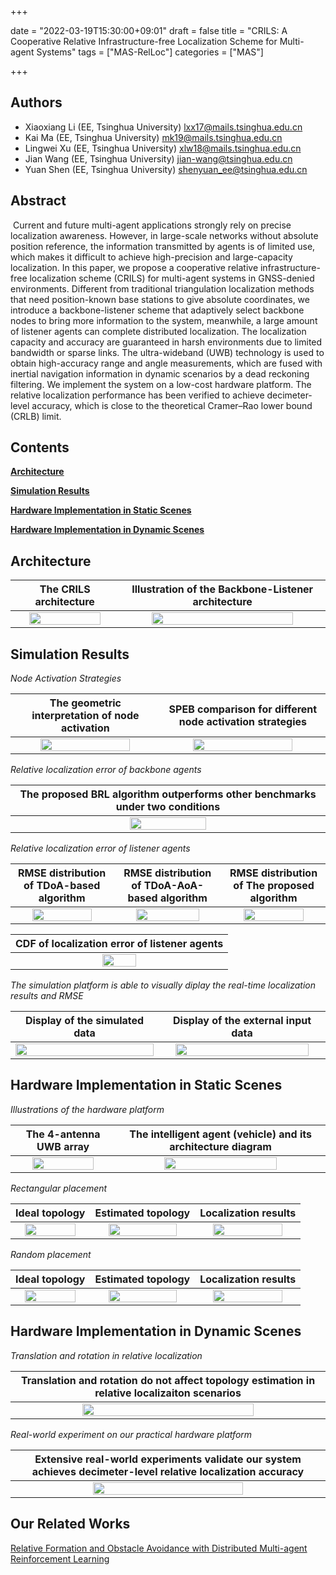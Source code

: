 +++

date = "2022-03-19T15:30:00+09:01"
draft = false
title = "CRILS: A Cooperative Relative Infrastructure-free Localization Scheme for Multi-agent Systems" 
tags  = ["MAS-RelLoc"]
categories = ["MAS"]


+++


## Authors

- Xiaoxiang Li (EE, Tsinghua University) <lxx17@mails.tsinghua.edu.cn>
- Kai Ma (EE, Tsinghua University) <mk19@mails.tsinghua.edu.cn>
- Lingwei Xu (EE, Tsinghua University) <xlw18@mails.tsinghua.edu.cn>
- Jian Wang (EE, Tsinghua University) <jian-wang@tsinghua.edu.cn>
- Yuan Shen (EE, Tsinghua University) <shenyuan_ee@tsinghua.edu.cn>


## Abstract

​     Current and future multi-agent applications strongly rely on precise localization awareness. However, in large-scale networks without absolute position reference, the information transmitted by agents is of limited use, which makes it difficult to achieve high-precision and large-capacity localization. In this paper, we propose a cooperative relative infrastructure-free localization scheme (CRILS) for multi-agent systems in   GNSS-denied environments. Different from traditional triangulation localization methods that need position-known base stations to give absolute coordinates, we introduce a backbone-listener scheme that adaptively select backbone nodes to bring more information to the system, meanwhile, a large amount of listener agents can complete distributed localization. The localization capacity and accuracy are guaranteed in harsh environments due to limited bandwidth or sparse links. The ultra-wideband (UWB) technology is used to obtain high-accuracy range and angle measurements, which are fused  with inertial navigation information in dynamic scenarios by a dead reckoning filtering. We implement the system on a low-cost hardware platform. The relative localization performance has been verified to achieve decimeter-level accuracy, which is close to the theoretical  Cramer–Rao lower bound (CRLB) limit.


<h2 id="Contents">Contents</h2>

<b><a href="#Architecture">Architecture</a></b><br>
<!-- <a href="#1.1">1.1 The CRILS architecture</a><br>-->

<b><a href="#Simulation Results">Simulation Results</a></b><br>
<!-- <a href="#2.1">2.1 Node activation strategies</a><br>
<a href="#2.2">2.2 Relative localization error of backbone agents</a><br>
<a href="#2.3">2.3 Relative localization error of listener agents</a><br>
<a href="#2.4">2.4 Simulation platform</a><br>-->

<b><a href="#Hardware Implementation in Static Scenes">Hardware Implementation in Static Scenes</a></b><br>
<!-- <a href="#3.1">3.1  Illustrations of the hardware platform </a><br>
<a href="#3.2">3.2 Rectangular placement  </a><br> 
<a href="#3.3">3.3 Random placement </a><br>-->

<b><a href="#Hardware Implementation in Dynamic Scenes">Hardware Implementation in Dynamic Scenes</a></b><br>
<!-- <a href="#4.1">4.1 Translation and rotation in relative localization </a><br>
<a href="#4.2">4.2 Real-world experiment on our practical hardware platform</a><br> -->


<h2 id="Architecture">Architecture</h2>
<p><span id="1.1" name="Architecture"></span></p>
<table><thead>
<tr>
<th style="text-align: center">The CRILS architecture</th>
<th style="text-align: center">Illustration of the Backbone-Listener architecture</th>
</tr></thead><tbody>
<tr>
<td style="text-align: center"><img src="../images/CRILS/CRILS.png" width="85%"/></td>
<td style="text-align: center"><img src="../images/CRILS/system_model.png" width="85%"/></td>
</tr>
</tbody></table>



<h2 id="Simulation Results"> Simulation Results</h2>

<p><span id="2.1" name="Node activation strategies"></span></p>
<p><em> Node Activation Strategies</em></p>
<table><thead>
<tr>
<th style="text-align: center">The geometric  interpretation  of node activation</th>
<th style="text-align: center">SPEB comparison for different node activation strategies</th>
</tr></thead><tbody>
<tr>
<td style="text-align: center"><img src="../images/CRILS/node_act.png" width="80%"/></td>
<td style="text-align: center"><img src="../images/CRILS/nodeact_results.png" width="80%"/></td>
</tr>
</tbody></table>

<p><span id="2.2" name="Relative localization error of backbone agents"></span></p>
<p><em> Relative localization error of backbone agents</em></p>
<table><thead>
<tr>
<th style="text-align: center">The proposed BRL algorithm outperforms other benchmarks under two conditions  </th>
</tr></thead><tbody>
<tr>
<td style="text-align: center"><img src="../images/CRILS/BRL_results.png" width="50%"/></td>
</tr>
</tbody></table>


<p><span id="2.3" name="Relative localization error of listener agents"></span></p>
<p><em>Relative localization error of listener agents</em></p>
<table><thead>
<tr>
<th style="text-align: center">RMSE  distribution  of  TDoA-based algorithm  </th>
<th style="text-align: center">RMSE  distribution  of  TDoA-AoA-based algorithm</th>
<th style="text-align: center">RMSE  distribution  of  The proposed algorithm</th>
</tr></thead><tbody>
<tr>
<td style="text-align: center"><img src="../images/CRILS/tdoa.png" width="80%"/></td>
<td style="text-align: center"><img src="../images/CRILS/tdoaaoa.png" width="80%"/></td>
<td style="text-align: center"><img src="../images/CRILS/pro_algo.png" width="80%"/></td>
</tr>
</tbody></table>

<table><thead>
<tr>
<th style="text-align: center">CDF of localization error of listener agents</th>
</tr></thead><tbody>
<tr>
<td style="text-align: center"><img src="../images/CRILS/cdf.png" width="40%"/></td>
</tr>
</tbody></table>

<p><span id="2.4" name="Simulation platform"></span></p>
<p><em>The simulation platform is able to visually diplay the  real-time localization results and RMSE</em></p>
<table><thead>
<tr>
<th style="text-align: center">Display of the simulated data </th>
<th style="text-align: center">Display of the external input data </th>
</tr></thead><tbody>
<tr>
<td style="text-align: center"><img src="../images/CRILS/Simu_platform1.gif" width="100%"/></td>
<td style="text-align: center"><img src="../images/CRILS/Simu_platform2.gif" width="92%"/></td>
</tr>
</tbody></table>

<h2 id="Hardware Implementation in Static Scenes"> Hardware Implementation in Static Scenes</h2>
<p><span id="3.1" name="Illustrations of the hardware platform"></span></p>
<p><em> Illustrations of the hardware platform</em></p>
<table><thead>
<tr>
<th style="text-align: center"> The 4-antenna UWB array </th>
<th style="text-align: center"> The  intelligent  agent  (vehicle)  and  its  architecture diagram</th>
</tr></thead><tbody>
<tr>
<td style="text-align: center"><img src="../images/CRILS/array.png" width="80%"/></td>
<td style="text-align: center"><img src="../images/CRILS/car.png" width="75%"/></td>
</tr>
</tbody></table>

<p><span id="3.2" name="Rectangular placement"></span></p>
<p><em> Rectangular placement</em></p>
<table><thead>
<tr>
<th style="text-align: center">Ideal topology </th>
<th style="text-align: center">Estimated topology</th>
<th style="text-align: center">Localization results </th>
</tr></thead><tbody>
<tr>
<td style="text-align: center"><img src="../images/CRILS/Static-ideal-1.png" width="85%"/></td>
<td style="text-align: center"><img src="../images/CRILS/Static-real-1.png" width="85%"/></td>
<td style="text-align: center"><img src="../images/CRILS/Static-data-1.png" width="85%"/></td>
</tr>
</tbody></table>


<p><span id="3.3" name="Random placement"></span></p>
<p><em> Random placement</em></p>
<table><thead>
<tr>
<th style="text-align: center">Ideal topology </th>
<th style="text-align: center">Estimated topology</th>
<th style="text-align: center">Localization results </th>
</tr></thead><tbody>
<tr>
<td style="text-align: center"><img src="../images/CRILS/Static-ideal-2.png" width="85%"/></td>
<td style="text-align: center"><img src="../images/CRILS/Static-real-2.png" width="85%"/></td>
<td style="text-align: center"><img src="../images/CRILS/Static-data-2.png" width="85%"/></td>
</tr>
</tbody></table>


<h2 id="Hardware Implementation in Dynamic Scenes"> Hardware Implementation in Dynamic Scenes</h2>
<p><span id="4.1" name="Translation and rotation in relative localization"></span></p>
<p><em> Translation and rotation in relative localization</em></p>
<table><thead>
<tr>
<th style="text-align: center"> Translation and rotation do not affect topology estimation in relative localizaiton scenarios </th>
</tr></thead><tbody>
<tr>
<td style="text-align: center"><img src="../images/CRILS/relative.gif" width="75%"/></td>
</tr>
</tbody></table>


<p><span id="4.2" name="Real-world experiment on our practical hardware platform"></span></p>
<p><em> Real-world experiment on our practical hardware platform</em></p>
<table><thead>
<tr>
<th style="text-align: center"> Extensive  real-world  experiments validate our system   achieves decimeter-level relative localization accuracy </th>

</tr></thead><tbody>
<tr>
<td style="text-align: center"><img src="../images/CRILS/dynamic.gif" width="70%"/></td>
</tr>
</tbody></table>

## Our Related Works

[Relative Formation and Obstacle Avoidance with Distributed Multi-agent Reinforcement Learning](/relativeformation/)<br>

